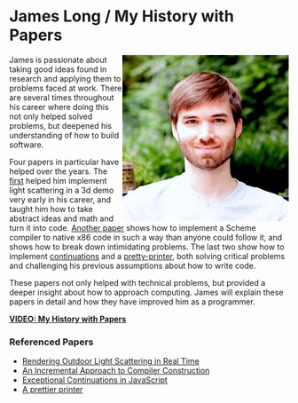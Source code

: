 # James Long / My History with Papers

<img src="../../assets/JamesLong.jpg" align="right">

James is passionate about taking good ideas found in research and applying them to problems faced at work. There are several times throughout his career where doing this not only helped solved problems, but deepened his understanding of how to build software.

Four papers in particular have helped over the years. The [first](https://www.cs.utah.edu/~shirley/papers/sunsky/sunsky.pdf) helped him implement light scattering in a 3d demo very early in his career, and taught him how to take abstract ideas and math and turn it into code. [Another paper](http://scheme2006.cs.uchicago.edu/11-ghuloum.pdf) shows how to implement a Scheme compiler to native x86 code in such a way than anyone could follow it, and shows how to break down intimidating problems. The last two show how to implement [continuations](http://www.schemeworkshop.org/2007/procPaper4.pdf) and a [pretty-printer](https://homepages.inf.ed.ac.uk/wadler/papers/prettier/prettier.pdf), both solving critical problems and challenging his previous assumptions about how to write code.

These papers not only helped with technical problems, but provided a deeper insight about how to approach computing. James will explain these papers in detail and how they have improved him as a programmer.

**[VIDEO: My History with Papers](https://youtu.be/UzE955UJUVU)**

### Referenced Papers

* [Rendering Outdoor Light Scattering in Real Time](http://amd-dev.wpengine.netdna-cdn.com/wordpress/media/2012/10/ATI-LightScattering.pdf)
* [An Incremental Approach to Compiler Construction](http://scheme2006.cs.uchicago.edu/11-ghuloum.pdf)
* [Exceptional Continuations in JavaScript](http://www.schemeworkshop.org/2007/procPaper4.pdf)
* [A prettier printer](https://homepages.inf.ed.ac.uk/wadler/papers/prettier/prettier.pdf)
